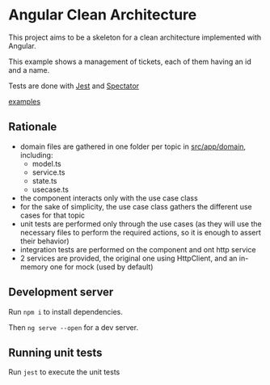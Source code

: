 # Angular Clean Architecture

This project aims to be a skeleton for a clean architecture implemented with Angular.

This example shows a management of tickets, each of them having an id and a name.

Tests are done with [Jest](https://jestjs.io/) and [Spectator](https://ngneat.github.io/spectator/)

[examples](src/assets/tickets.png)

## Rationale
- domain files are gathered in one folder per topic in [src/app/domain](https://github.com/pierresh/angular-clean-architecture/tree/main/src/app), including:
    - model.ts
    - service.ts
    - state.ts
    - usecase.ts
- the component interacts only with the use case class
- for the sake of simplicity, the use case class gathers the different use cases for that topic
- unit tests are performed only through the use cases (as they will use the necessary files to perform the required actions, so it is enough to assert their behavior)
- integration tests are performed on the component and ont http service
- 2 services are provided, the original one using HttpClient, and an in-memory one for mock (used by default)

## Development server
Run `npm i` to install dependencies.

Then `ng serve --open` for a dev server.

## Running unit tests

Run `jest` to execute the unit tests

